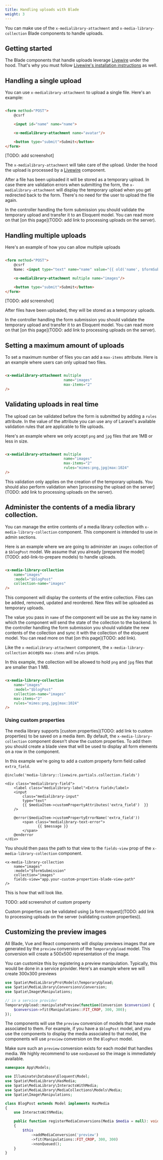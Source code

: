 ```yaml
---
title: Handling uploads with Blade 
weight: 3
---
```


You can make use of the `x-medialibrary-attachment` and `x-media-library-collection` Blade components to handle uploads.

## Getting started

The Blade components that handle uploads leverage [Livewire](https://laravel-livewire.com) under the hood. That's why
you must follow [Livewire's installation instructions](https://laravel-livewire.com/docs/installation) as well.

## Handling a single upload

You can use `x-medialibrary-attachment` to upload a single file. Here's an example:

```html

<form method="POST">
    @csrf

    <input id="name" name="name">

    <x-medialibrary-attachment name="avatar"/>

    <button type="submit">Submit</button>
</form>
```

[TODO: add screenshot]

The `x-medialibrary-attachment` will take care of the upload. Under the hood the upload is processed by
a [Livewire](https://laravel-livewire.com) component.

After a file has been uploaded it will be stored as a temporary upload. In case there are validation errors when
submitting the form, the `x-medialibrary-attachment` will display the temporary upload when you get redirected back to
the form. There's no need for the user to upload the file again.

In the controller handling the form submission you should validate the temporary upload and transfer it to an Eloquent
model. You can read more on that [on this page](TODO: add link to processing uploads on the server).

## Handling multiple uploads

Here's an example of how you can allow multiple uploads

```html

<form method="POST">
    @csrf
    Name: <input type="text" name="name" value="{{ old('name', $formSubmission->name) }}">

    <x-medialibrary-attachment multiple name="images"/>

    <button type="submit">Submit</button>
</form>
```

[TODO: add screenshot]

After files have been uploaded, they will be stored as a temporary uploads.

In the controller handling the form submission you should validate the temporary upload and transfer it to an Eloquent
model. You can read more on that [on this page](TODO: add link to processing uploads on the server).

## Setting a maximum amount of uploads

To set a maximum number of files you can add a `max-items` attribute. Here is an example where users can only upload two
files.

```html

<x-medialibrary-attachment multiple
                           name="images"
                           max-items="2"
/>
```

## Validating uploads in real time

The upload can be validated before the form is submitted by adding a `rules` attribute. In the value of the attribute
you can use any of Laravel's available validation rules that are applicable to file uploads.

Here's an example where we only accept `png` and `jpg` files that are 1MB or less in size.

```html

<x-medialibrary-attachment multiple
                           name="images"
                           max-items="2"
                           rules="mimes:png,jpg|max:1024"
/>
```

This validation only applies on the creation of the temporary uploads. You should also perform validation
when [processing the upload on the server](TODO: add link to processing uploads on the server).

## Administer the contents of a media library collection.

You can manage the entire contents of a media library collection with `x-media-library-collection` component. This
component is intended to use in admin sections.

Here is an example where we are going to administer an `images` collection of a `$blogPost` model. We assume that you
already [prepared the model](TODO: add-link-to-prepare models) to handle uploads.

```html

<x-media-library-collection
    name="images"
    :model="$blogPost"
    collection-name="images"
/>
```

This component will display the contents of the entire collection. Files can be added, removed, updated and reordered.
New files will be uploaded as temporary uploads.

The value you pass in `name` of the component will be use as the key name in which the component will send the state of
the collection to the backend. In the controller handling the form submission you should validate the new contents of
the collection and sync it with the collection of the eloquent model. You can read more on that [on this page](TODO: add
link).

Like the `x-medialibrary-attachment` component, the `x-media-library-collection` accepts `max-items` and `rules` props.

In this example, the collection will be allowed to hold `png` and `jpg` files that are smaller than 1 MB.

```html

<x-media-library-collection
    name="images"
    :model="$blogPost"
    collection-name="images"
    max-items="2"
    rules="mimes:png,jpg|max:1024"
/>
```

### Using custom properties

The media library supports [custom properties](TODO: add link to custom properties) to be saved on a media item. By
default, the  `x-media-library-collection` component doesn't show the custom properties. To add them you should create a
blade view that will be used to display all form elements on a row in the component.

In this example we're going to add a custom property form field called `extra_field`.

```blade
@include('media-library::livewire.partials.collection.fields')

<div class="medialibrary-field">
    <label class="medialibrary-label">Extra field</label>
    <input
        class="medialibrary-input"
        type="text"
        {{ $mediaItem->customPropertyAttributes('extra_field')  }}
    />

    @error($mediaItem->customPropertyErrorName('extra_field'))
        <span class="medialibrary-text-error">
               {{ $message }}
        </span>
    @enderror
</div>
```

You should then pass the path to that view to the `fields-view` prop of the `x-media-library-collection` component.

```blade
<x-media-library-collection
    name="images"
    :model="$formSubmission"
    collection="images"
    fields-view="app.your-custom-properties-blade-view-path"
/>
```

This is how that will look like.

TODO: add screenshot of custom property

Custom properties can be validated using [a form request](TODO: add link to processing uploads on the server (validating
custom properties)).

## Customizing the preview images

All Blade, Vue and React components will display previews images that are generated by the `preview` conversion of
the `TemporaryUpload` model. This conversion will create a 500x500 representation of the image.

You can customize this by registering a preview manipulation. Typically, this would be done in a service provider.
Here's an example where we will create 300x300 previews

```php
use Spatie\MediaLibraryPro\Models\TemporaryUpload;
use Spatie\MediaLibrary\Conversions\Conversion;
use Spatie\Image\Manipulations;

// in a service provider
TemporaryUpload::manipulatePreview(function(Conversion $conversion) {
    $conversion->fit(Manipulations::FIT_CROP, 300, 300);
});
```

The components will use the `preview` conversion of models that have made associated to them. For example, if you have
a `$blogPost` model, and you use the components to display the media associated to that model, the components will
use `preview` conversion on the `BlogPost` model.

Make sure such an `preview` conversion exists for each model that handles media. We highly recommend to use `nonQueued`
so the image is immediately available.

```php
namespace App\Models;

use Illuminate\Database\Eloquent\Model;
use Spatie\MediaLibrary\HasMedia;
use Spatie\MediaLibrary\InteractsWithMedia;
use Spatie\MediaLibrary\MediaCollections\Models\Media;
use Spatie\Image\Manipulations;

class BlogPost extends Model implements HasMedia
{
    use InteractsWithMedia;

    public function registerMediaConversions(Media $media = null): void
    {
        $this
            ->addMediaConversion('preview')
            ->fit(Manipulations::FIT_CROP, 300, 300)
            ->nonQueued();
    }
}
```
